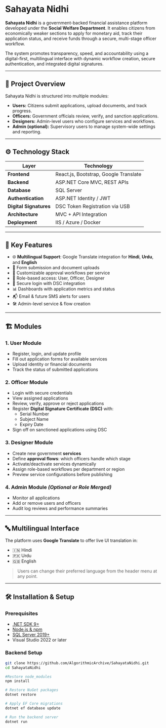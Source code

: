 # Sahayata Nidhi

**Sahayata Nidhi** is a government-backed financial assistance platform developed under the **Social Welfare Department**. It enables citizens from economically weaker sections to apply for monetary aid, track their application status, and receive funds through a secure, multi-stage officer workflow.

The system promotes transparency, speed, and accountability using a digital-first, multilingual interface with dynamic workflow creation, secure authentication, and integrated digital signatures.

---

## 📌 Project Overview

Sahayata Nidhi is structured into multiple modules:

- **Users:** Citizens submit applications, upload documents, and track progress.
- **Officers:** Government officials review, verify, and sanction applications.
- **Designers:** Admin-level users who configure services and workflows.
- **Admin (optional):** Supervisory users to manage system-wide settings and reporting.

---

## ⚙️ Technology Stack

| Layer                  | Technology                            |
| ---------------------- | ------------------------------------- |
| **Frontend**           | React.js, Bootstrap, Google Translate |
| **Backend**            | ASP.NET Core MVC, REST APIs           |
| **Database**           | SQL Server                            |
| **Authentication**     | ASP.NET Identity / JWT                |
| **Digital Signatures** | DSC Token Registration via USB        |
| **Architecture**       | MVC + API Integration                 |
| **Deployment**         | IIS / Azure / Docker                  |

---

## 🚀 Key Features

- 🌐 **Multilingual Support**: Google Translate integration for **Hindi**, **Urdu**, and **English**
- 📄 Form submission and document uploads
- 🔁 Customizable approval workflows per service
- 👤 Role-based access: User, Officer, Designer
- 🔐 Secure login with DSC integration
- 📊 Dashboards with application metrics and status
- 📬 Email & future SMS alerts for users
- 🛠️ Admin-level service & flow creation

---

## 🏗️ Modules

### 1. **User Module**

- Register, login, and update profile
- Fill out application forms for available services
- Upload identity or financial documents
- Track the status of submitted applications

### 2. **Officer Module**

- Login with secure credentials
- View assigned applications
- Review, verify, approve or reject applications
- Register **Digital Signature Certificate (DSC)** with:
  - Serial Number
  - Subject Name
  - Expiry Date
- Sign off on sanctioned applications using DSC

### 3. **Designer Module**

- Create new government **services**
- Define **approval flows**: which officers handle which stage
- Activate/deactivate services dynamically
- Assign role-based workflows per department or region
- Preview service configurations before publishing

### 4. **Admin Module** _(Optional or Role Merged)_

- Monitor all applications
- Add or remove users and officers
- Audit log reviews and performance summaries

---

## 🔤 Multilingual Interface

The platform uses **Google Translate** to offer live UI translation in:

- 🇮🇳 Hindi
- 🇵🇰 Urdu
- 🇬🇧 English

> Users can change their preferred language from the header menu at any point.

---

## 🛠️ Installation & Setup

### Prerequisites

- [.NET SDK 9+](https://dotnet.microsoft.com/)
- [Node.js & npm](https://nodejs.org/)
- [SQL Server 2019+](https://www.microsoft.com/en-us/sql-server/)
- Visual Studio 2022 or later

### Backend Setup

```bash
git clone https://github.com/AlgorithmicArchive/SahayataNidhi.git
cd SahayataNidhi

#Restore node_modules
npm install

# Restore NuGet packages
dotnet restore

# Apply EF Core migrations
dotnet ef database update

# Run the backend server
dotnet run
```
